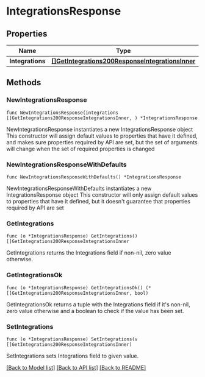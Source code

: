 # IntegrationsResponse

## Properties

Name | Type | Description | Notes
------------ | ------------- | ------------- | -------------
**Integrations** | [**[]GetIntegrations200ResponseIntegrationsInner**](GetIntegrations200ResponseIntegrationsInner.md) |  | 

## Methods

### NewIntegrationsResponse

`func NewIntegrationsResponse(integrations []GetIntegrations200ResponseIntegrationsInner, ) *IntegrationsResponse`

NewIntegrationsResponse instantiates a new IntegrationsResponse object
This constructor will assign default values to properties that have it defined,
and makes sure properties required by API are set, but the set of arguments
will change when the set of required properties is changed

### NewIntegrationsResponseWithDefaults

`func NewIntegrationsResponseWithDefaults() *IntegrationsResponse`

NewIntegrationsResponseWithDefaults instantiates a new IntegrationsResponse object
This constructor will only assign default values to properties that have it defined,
but it doesn't guarantee that properties required by API are set

### GetIntegrations

`func (o *IntegrationsResponse) GetIntegrations() []GetIntegrations200ResponseIntegrationsInner`

GetIntegrations returns the Integrations field if non-nil, zero value otherwise.

### GetIntegrationsOk

`func (o *IntegrationsResponse) GetIntegrationsOk() (*[]GetIntegrations200ResponseIntegrationsInner, bool)`

GetIntegrationsOk returns a tuple with the Integrations field if it's non-nil, zero value otherwise
and a boolean to check if the value has been set.

### SetIntegrations

`func (o *IntegrationsResponse) SetIntegrations(v []GetIntegrations200ResponseIntegrationsInner)`

SetIntegrations sets Integrations field to given value.



[[Back to Model list]](../README.md#documentation-for-models) [[Back to API list]](../README.md#documentation-for-api-endpoints) [[Back to README]](../README.md)


